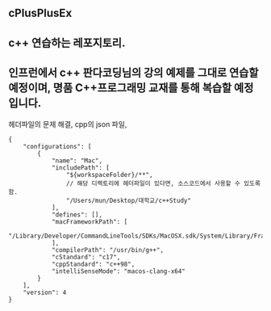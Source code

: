 ## cPlusPlusEx

## c++ 연습하는 레포지토리.
## 인프런에서 c++ 판다코딩님의 강의 예제를 그대로 연습할 예정이며, 명품 C++프로그래밍 교재를 통해 복습할 예정입니다.

헤더파일의 문제 해결,
cpp의 json 파일,
~~~
{
    "configurations": [
        {
            "name": "Mac",
            "includePath": [
                "${workspaceFolder}/**",
                // 해당 디렉토리에 헤더파일이 있다면, 소스코드에서 사용할 수 있도록함.
                "/Users/mun/Desktop/대학교/c++Study"
            ],
            "defines": [],
            "macFrameworkPath": [
                "/Library/Developer/CommandLineTools/SDKs/MacOSX.sdk/System/Library/Frameworks"
            ],
            "compilerPath": "/usr/bin/g++",
            "cStandard": "c17",
            "cppStandard": "c++98",
            "intelliSenseMode": "macos-clang-x64"
        }
    ],
    "version": 4
}
~~~
